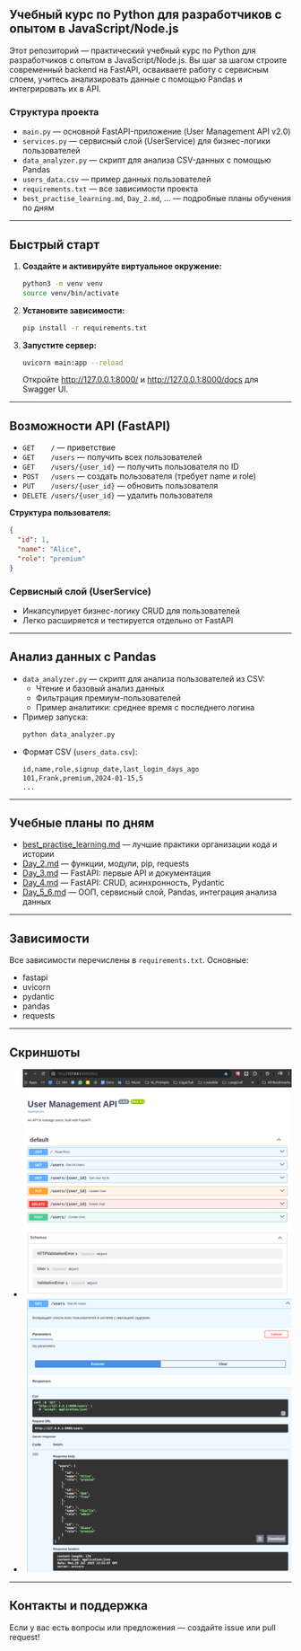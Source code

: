 ## Учебный курс по Python для разработчиков с опытом в JavaScript/Node.js

Этот репозиторий — практический учебный курс по Python для разработчиков с опытом в JavaScript/Node.js. Вы шаг за шагом строите современный backend на FastAPI, осваиваете работу с сервисным слоем, учитесь анализировать данные с помощью Pandas и интегрировать их в API.

### Структура проекта
- `main.py` — основной FastAPI-приложение (User Management API v2.0)
- `services.py` — сервисный слой (UserService) для бизнес-логики пользователей
- `data_analyzer.py` — скрипт для анализа CSV-данных с помощью Pandas
- `users_data.csv` — пример данных пользователей
- `requirements.txt` — все зависимости проекта
- `best_practise_learning.md`, `Day_2.md`, ... — подробные планы обучения по дням

---

## Быстрый старт

1. **Создайте и активируйте виртуальное окружение:**
   ```bash
   python3 -m venv venv
   source venv/bin/activate
   ```
2. **Установите зависимости:**
   ```bash
   pip install -r requirements.txt
   ```
3. **Запустите сервер:**
   ```bash
   uvicorn main:app --reload
   ```
   Откройте http://127.0.0.1:8000/ и http://127.0.0.1:8000/docs для Swagger UI.

---

## Возможности API (FastAPI)

- `GET    /` — приветствие
- `GET    /users` — получить всех пользователей
- `GET    /users/{user_id}` — получить пользователя по ID
- `POST   /users` — создать пользователя (требует name и role)
- `PUT    /users/{user_id}` — обновить пользователя
- `DELETE /users/{user_id}` — удалить пользователя

**Структура пользователя:**
```json
{
  "id": 1,
  "name": "Alice",
  "role": "premium"
}
```

### Сервисный слой (UserService)
- Инкапсулирует бизнес-логику CRUD для пользователей
- Легко расширяется и тестируется отдельно от FastAPI

---

## Анализ данных с Pandas

- `data_analyzer.py` — скрипт для анализа пользователей из CSV:
  - Чтение и базовый анализ данных
  - Фильтрация премиум-пользователей
  - Пример аналитики: среднее время с последнего логина
- Пример запуска:
  ```bash
  python data_analyzer.py
  ```
- Формат CSV (`users_data.csv`):
  ```csv
  id,name,role,signup_date,last_login_days_ago
  101,Frank,premium,2024-01-15,5
  ...
  ```

---

## Учебные планы по дням
- [best_practise_learning.md](./best_practise_learning.md) — лучшие практики организации кода и истории
- [Day_2.md](./Day_2.md) — функции, модули, pip, requests
- [Day_3.md](./Day_3.md) — FastAPI: первые API и документация
- [Day_4.md](./Day_4.md) — FastAPI: CRUD, асинхронность, Pydantic
- [Day_5_6.md](./Day_5_6.md) — ООП, сервисный слой, Pandas, интеграция анализа данных

---

## Зависимости

Все зависимости перечислены в `requirements.txt`. Основные:
- fastapi
- uvicorn
- pydantic
- pandas
- requests

---

## Скриншоты
- ![Swagger UI](localHost8000-docs.png)
- ![Пример данных](get-users.png)

---

## Контакты и поддержка

Если у вас есть вопросы или предложения — создайте issue или pull request!

